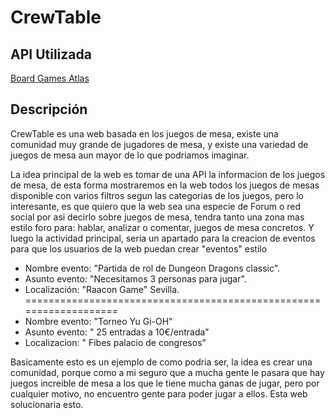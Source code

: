 # CrewTable

## API Utilizada

[Board Games Atlas](https://www.boardgameatlas.com) 

## Descripción

CrewTable es una web basada en los juegos de mesa, existe una comunidad muy grande de jugadores de mesa, y existe una variedad de juegos de mesa 
aun mayor de lo que podriamos imaginar.

La idea principal de la web es tomar de una API la informacion de los juegos de mesa, de esta forma mostraremos
en la web todos los juegos de mesas disponible con varios filtros segun las categorias de los juegos, pero lo interesante, es que quiero que la web 
sea una especie de Forum o red social por asi decirlo sobre juegos de mesa, tendra tanto una zona mas estilo foro para: hablar, analizar o comentar, juegos de mesa
concretos. Y luego la actividad principal, seria un apartado para la creacion de eventos para que los usuarios de la web puedan crear "eventos" estilo 
  
- Nombre evento:  "Partida de rol de Dungeon Dragons classic". 
- Asunto evento:  "Necesitamos 3 personas para jugar".
- Localización: "Raacon Game" Sevilla.
===================================================================
- Nombre evento: "Torneo Yu Gi-OH"
- Asunto evento: " 25 entradas a 10€/entrada"
- Localizacion:  " Fibes palacio de congresos"

Basicamente esto es un ejemplo de como podria ser, la idea es crear una comunidad, porque como a mi seguro que a mucha gente le pasara que hay 
juegos increible de mesa a los que le tiene mucha ganas de jugar, pero por cualquier motivo, no encuentro gente para poder jugar a ellos. 
Esta web solucionaria esto.
